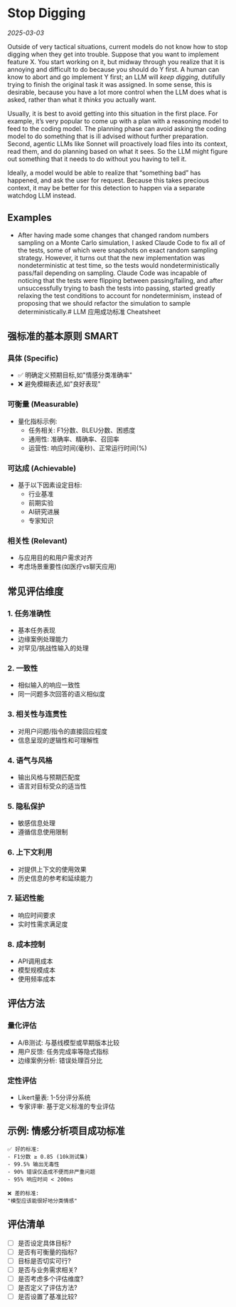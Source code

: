 # Stop Digging

_2025-03-03_

Outside of very tactical situations, current models do not know how to stop digging when they get into trouble. Suppose that you want to implement feature X. You start working on it, but midway through you realize that it is annoying and difficult to do because you should do Y first. A human can know to abort and go implement Y first; an LLM will _keep digging_, dutifully trying to finish the original task it was assigned. In some sense, this is desirable, because you have a lot more control when the LLM does what is asked, rather than what it _thinks_ you actually want.

Usually, it is best to avoid getting into this situation in the first place. For example, it’s very popular to come up with a plan with a reasoning model to feed to the coding model. The planning phase can avoid asking the coding model to do something that is ill advised without further preparation. Second, agentic LLMs like Sonnet will proactively load files into its context, read them, and do planning based on what it sees. So the LLM might figure out something that it needs to do without you having to tell it.

Ideally, a model would be able to realize that “something bad” has happened, and ask the user for request. Because this takes precious context, it may be better for this detection to happen via a separate watchdog LLM instead.

## Examples

- After having made some changes that changed random numbers sampling on a Monte Carlo simulation, I asked Claude Code to fix all of the tests, some of which were snapshots on exact random sampling strategy. However, it turns out that the new implementation was nondeterministic at test time, so the tests would nondeterministically pass/fail depending on sampling. Claude Code was incapable of noticing that the tests were flipping between passing/failing, and after unsuccessfully trying to bash the tests into passing, started greatly relaxing the test conditions to account for nondeterminism, instead of proposing that we should refactor the simulation to sample deterministically.# LLM 应用成功标准 Cheatsheet

## 强标准的基本原则 SMART

### 具体 (Specific)
- ✅ 明确定义预期目标,如"情感分类准确率"
- ❌ 避免模糊表述,如"良好表现"

### 可衡量 (Measurable)
- 量化指标示例:
  - 任务相关: F1分数、BLEU分数、困惑度
  - 通用性: 准确率、精确率、召回率
  - 运营性: 响应时间(毫秒)、正常运行时间(%)

### 可达成 (Achievable)
- 基于以下因素设定目标:
  - 行业基准
  - 前期实验
  - AI研究进展
  - 专家知识

### 相关性 (Relevant)
- 与应用目的和用户需求对齐
- 考虑场景重要性(如医疗vs聊天应用)

## 常见评估维度

### 1. 任务准确性
- 基本任务表现
- 边缘案例处理能力
- 对罕见/挑战性输入的处理

### 2. 一致性 
- 相似输入的响应一致性
- 同一问题多次回答的语义相似度

### 3. 相关性与连贯性
- 对用户问题/指令的直接回应程度
- 信息呈现的逻辑性和可理解性

### 4. 语气与风格
- 输出风格与预期匹配度
- 语言对目标受众的适当性

### 5. 隐私保护
- 敏感信息处理
- 遵循信息使用限制

### 6. 上下文利用
- 对提供上下文的使用效果
- 历史信息的参考和延续能力

### 7. 延迟性能
- 响应时间要求
- 实时性需求满足度

### 8. 成本控制
- API调用成本
- 模型规模成本
- 使用频率成本

## 评估方法

### 量化评估
- A/B测试: 与基线模型或早期版本比较
- 用户反馈: 任务完成率等隐式指标
- 边缘案例分析: 错误处理百分比

### 定性评估
- Likert量表: 1-5分评分系统
- 专家评审: 基于定义标准的专业评估

## 示例: 情感分析项目成功标准

```
✅ 好的标准:
- F1分数 ≥ 0.85 (10k测试集)
- 99.5% 输出无毒性
- 90% 错误仅造成不便而非严重问题
- 95% 响应时间 < 200ms

❌ 差的标准:
"模型应该能很好地分类情感"
```

## 评估清单
- [ ] 是否设定具体目标?
- [ ] 是否有可衡量的指标?
- [ ] 目标是否切实可行?
- [ ] 是否与业务需求相关?
- [ ] 是否考虑多个评估维度?
- [ ] 是否定义了评估方法?
- [ ] 是否设置了基准比较?
